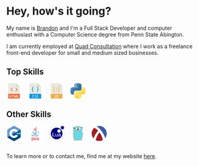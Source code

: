 <h1>Hey, how's it going?</h1>

My name is <a href="https://www.linkedin.com/in/brandon-whitman-orlin/">Brandon</a> and I'm a Full Stack Developer and computer enthusiast with a Computer Science degree from Penn State Abington.

I am currently employed at <a href="https://quadconsultation.com/">Quad Consultation</a> where I work as a freelance front-end developer for small and medium sized businesses.

<h2>Top Skills</h2>
<div style="display:grid; grid-template-columns:repeat(4,40px); gap:1rem">
  <img src="icons/html.svg" style="width:50px;" alt="HTML"/>
  <img src="icons/css.svg" style="width:50px;" alt="CSS"/>
  <img src="icons/javascript.svg" style="width:50px;" alt="JavaScript"/>
  <img src="icons/python.svg" style="width:50px;" alt="Python"/>
</div>

<h2>Other Skills</h2>
<div style="display:grid; grid-template-columns:repeat(5,40px); gap:1rem">
  <img src="icons/cpp.svg" style="width:50px;" alt="C++"/>
  <img src="icons/java.svg" style="width:50px;" alt="Java"/>
  <img src="icons/lua.svg" style="width:50px;" alt="Lua"/>
  <img src="icons/go.svg" style="width:50px;" alt="Go"/>
  <img src="icons/racket.svg" style="width:50px;" alt="Racket"/>
</div>

<br />
<p>To learn more or to contact me, find me at my website <a href="https://woahcodes.com/">here</a>.</p>